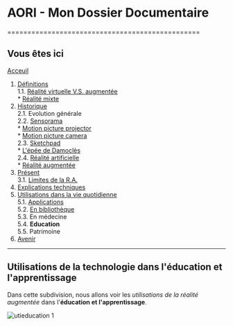 # AORI - Mon Dossier Documentaire
================================================
## Vous êtes ici

[Acceuil](Introduction.md)  

1. [Définitions](Definition.md)  
  1.1. [Réalité virtuelle V.S. augmentée](vs.md)    
         * [Réalité mixte](mixed.md)  
2. [Historique](Histoire.md)  
  2.1. Evolution générale  
  2.2. [Sensorama](sensorama.md)  
         * [Motion picture projector](premierei.md)   
         * [Motion picture camera](secondei.md)  
  2.3. [Sketchpad](logiciel.md)  
         * [L'épée de Damoclès](epee.md)  
  2.4. [Réalité artificielle](rearti.md)  
         * [Réalité augmentée](ra.md)  
3. [Présent](present.md)  
  3.1. [Limites de la R.A.](limits.md)  
4. [Explications techniques](Fonctionnement.md)  
5. [Utilisations dans la vie quotidienne](utilisation.md)  
   5.1. [Applications](app.md)  
   5.2. [En bibliothèque](bibli.md)  
   5.3.  En médecine  
   5.4. **Education**  
   5.5. Patrimoine
 6. [Avenir](Avenir.md)  
 -----------------------------------------------
 
 __Utilisations__ de la technologie dans l'**éducation et l'apprentissage**
  --------------------------------------------------------------------------------------------------------------------------------------
Dans cette subdivision, nous allons voir les *utilisations de la réalité augmentée* dans l'__éducation et l'apprentissage__.

![utieducation 1](utiE3.JPG)

